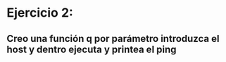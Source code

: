# Ejercicio 2:
## Creo una función q por parámetro introduzca el host y dentro ejecuta y printea el ping